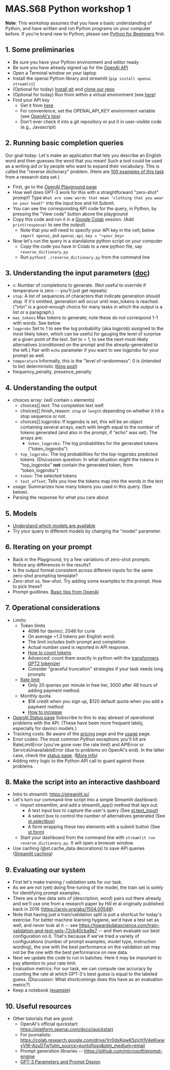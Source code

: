 
# MAS.S68 Python workshop 1

**Note**:  This workshop assumes that you have a basic understanding of Python, and have written and run Python programs on your computer before.   If you're brand new to Python, please see [Python for Beginners](https://www.python.org/about/gettingstarted/) first.

## 1.  Some preliminaries

  - Be sure you have your Python environment and editor ready
  - Be sure you have already signed up for the [OpenAI API](https://openai.com/api/)
  - Open a Terminal window on your laptop
  - Install the openai Python library and streamlit (``pip install openai streamlit``)
  - (Optional for today)  [Install git](https://github.com/git-guides/install-git) and [clone our repo](https://github.com/mit-ccc/MAS-S68-workshop)
  - (Optional for today)   Run from within a virtual environment   (see [here](https://towardsdatascience.com/virtual-environments-104c62d48c54#:~:text=A%20virtual%20environment%20is%20a,a%20system%2Dwide%20Python))
  - Find your API key
    - Get it from [here](https://platform.openai.com/account/api-keys)
    - For convenience, set the OPENAI_API_KEY environment variable (see [OpenAI's tips](https://help.openai.com/en/articles/5112595-best-practices-for-api-key-safety))
    - Don't ever check it into a git repository or put it in user-visible code (e.g., Javascript)

## 2.  Running basic completion queries

  Our goal today:  Let's make an application that lets you describe an English word and then guesses the word that you mean!
  Such a tool could be used as a writing aid or by people who want to expand their vocabulary.  This is called the "reverse dictionary" problem.
  (Here are [100 examples of this task](https://github.com/mit-ccc/MAS-S68-workshop/blob/main/data/train.jsonl) from a research data set.)
  
  - First, go to the [OpenAI Playground page](https://platform.openai.com/playground)
  - How well does GPT-3 work for this with a straightforward "zero-shot" prompt?    Type ``What are some words that mean "clothing that you wear on your head?"`` into the input box and hit Submit.
  - You can see the corresponding API code for the query, in Python, by pressing the "View code" button above the playground
  - Copy this code and run it in a [Google Colab](https://colab.research.google.com/) session.   (Add ``print(response)`` to see the output)
    - Note that you will need to specify your API key in the cell;  below ``import openai``, put ``openai.api_key = "<your_key>``
  - Now let's run the query in a standalone python script on your computer
    - Copy the code you have in Colab to a new python file, say ``reverse_dictionary.py``
    - Run ``python3 ./reverse_dictionary.py`` from the command line

## 3.  Understanding the input parameters ([doc](https://platform.openai.com/docs/api-reference/completions/create))
  - ``n``:   Number of completions to generate.  (Not useful to override if temperature is zero -- you'll just get repeats)
  - ``stop``:   A list of sequences of characters that indicate generation should stop.
    If it's omitted, generation will occur until max_tokens is reached.  ("\n\n" is a good-enough choice for many tasks in which the output is a list or a paragraph.)
  - ``max_tokens``  Max tokens to generate;  note these do not correspond 1-1 with words.  See below. 
  - ``logprobs``  Set to 1 to see the log probability (aka logprob) assigned to the most likely token, which can be useful for gauging the level of surprise at a given point of the text.
     Set to > 1, to see the next-most-likely alternatives (conditioned on the prompt and the already-generated to the left.)
     Pair with ``echo`` parameter if you want to see logprobs for your prompt as well.
  - ``temperature``   Informally, this is the "level of randomness".  0 is (intended to be) deterministic  ([blog post](https://algowriting.medium.com/gpt-3-temperature-setting-101-41200ff0d0be))
  - frequency_penalty, presence_penalty

## 4.  Understanding the output
  - choices array:  (will contain ``n`` elements)
     - choices[].text:  The completion text iself.
     - choices[].finish_reason:   ``stop`` or ``length`` depending on whether it hit a stop sequence or not.
     - choices[].logprobs:   If logprobs is set, this will be an object containing several arrays, each with length equal to the number of tokens generated (and also in the prompt, if "echo" was set).  The arrays are:
         - ``token_logprobs``:  The log probabilities for the generated tokens ("token_logprobs")
	 - ``top_logprobs``:  The log probabilities for the top-logprobs predicted tokens.     (Discussion question:  In what situation might the tokens in "top_logprobs" **not** contain the generated token, from "token_logprobs") 
	 - ``token``:  The selected tokens
	 - ``text_offset``:  Tells you how the tokens map into the words in the text
  - usage:  Summarizes how many tokens you used in this query.  (See below).
  - Parsing the response for what you care about


## 5.  Models
  - [Understand which models are available](https://platform.openai.com/docs/models/gpt-3)
  - Try your query in different models by changing the "model" parameter.

## 6.  Iterating on your prompt
  - Back in the Playground, try a few variations of zero-shot prompts.  Notice any differences in the results?
  - Is the output format consistent across different inputs for the same zero-shot prompting template?
  - Zero-shot vs. few-shot.  Try adding some examples to the prompt.  How to pick these?
  - Prompt guidlines.   [Basic tips from OpenAI](https://help.openai.com/en/articles/6654000-best-practices-for-prompt-engineering-with-openai-api)


## 7.  Operational considerations
  - Limits:
    - Token limits
      - 4096 for davinci, 2048 for curie
      - On average ~1.3 tokens per English word.
      - The limit includes both prompt and completion
      - Actual number used is reported in API response.
      - [How to count tokens](https://help.openai.com/en/articles/4936856-what-are-tokens-and-how-to-count-them)
      - Advanced:  count them exactly in python with the [transformers GPT2 tokenizer](https://huggingface.co/docs/transformers/model_doc/gpt2#transformers.GPT2TokenizerFast)
      - Consider "graceful truncation" strategies if your task needs long prompts
    - [Rate limit](https://platform.openai.com/docs/guides/rate-limits)
      - Only 20 queries per minute in free tier, 3000 after 48 hours of adding payment method.
    - Monthly quota
      - $18 credit when you sign up, $120 default quota when you add a payment method
      - [How to increase](https://help.openai.com/en/articles/6643435-how-do-i-get-more-tokens-or-increase-my-monthly-usage-limits)
  - [OpenAI Status page](https://status.openai.com/) Subscribe to this to stay abreast of operational problems with the API.  (These have been more frequent lately, especially for davinci models.)
  - Tracking costs:  Be aware of the [pricing](https://openai.com/api/pricing/) page and the [usage](https://platform.openai.com/account/usage) page.
  - Error codes:  The most common Python exceptions you'll hit are RateLimitError (you've gone over the rate limit) and APIError or ServiceUnavailableError
    (due to problems on OpenAI's end).   In the latter case, check the [status page](https://status.openai.com/).   ([More info](https://platform.openai.com/docs/guides/error-codes/python-library-error-types))
  - Adding retry logic to the Python API call to guard against these problems.

## 8.   Make the script into an interactive dashboard
  - Intro to streamlit:   https://streamlit.io/
  - Let's turn our command-line script into a simple Streamlit dashboard.
    - Import streamlitm, and add a streamlit_app() method that lays out:
      - A text input box to capture the user's query (See [st.text_input](https://docs.streamlit.io/library/api-reference/widgets/st.text_input))
      - A select box to control the number of alternatives generated (See [st.selectbox](https://docs.streamlit.io/library/api-reference/widgets/st.selectbox))
      - A form wrapping these two elements with a submit button (See [st.form](https://docs.streamlit.io/library/api-reference/control-flow/st.form)) 
    - Start your dashboard from the command line with ``streamlit run reverse_dictionary.py``.  It will open a browser window.
  - Use caching (@st.cache_data decorations) to save API queries ([Streamlit caching](https://docs.streamlit.io/library/advanced-features/caching))

## 9. Evaluating our system
  - First let's make training / validation sets for our task.
  - As we are not (yet) doing fine-tuning of the model, the train set is solely for identifying prompt examples.
  - There are a few data sets of (description, word) pairs out there already,  and we'll use one from a research paper by Hill et al originally published back in 2016 (https://arxiv.org/abs/1504.00548).
  - Note that having just a train/validation split is just a shortcut for today's exercise.   For better
    machine learning hygiene, we'd have a test set as well, and never look at it
    -- see https://towardsdatascience.com/train-validation-and-test-sets-72cb40cba9e7 -- and then evaluate our best configuration on it.
    That's because if we've tried a variety of configurations (number of prompt examples, model type, instruction wording), the one with the
    best performance on the validation set may not be the one with the best performance on new data.
  - Next we update the code to run in batches.  Here it may be important to pay attention to your rate limit.
  - Evaluation metrics:   For our task, we can compute raw accuracy by counting the rate at which GPT-3's best guess is equal to the labeled guess.  (Discussion:  What shortcomings
    does this have as an evaluation metric?)
  - Keep a notebook  ([example](https://github.com/mit-ccc/MAS-S68-workshop/blob/main/experiments.md))

## 10.  Useful resources
  - Other tutorials that are good:
    - OpenAI's official quickstart:  https://platform.openai.com/docs/quickstart
    - For journalists:  https://colab.research.google.com/drive/1rr0dxKpwK5zjch1V4eKjwwyVW-AzuDTw?utm_source=puntofisso&utm_medium=email
    - Prompt generation libraries -- https://github.com/microsoft/prompt-engine
    - [GPT-3 Parameters and Prompt Design](https://towardsdatascience.com/gpt-3-parameters-and-prompt-design-1a595dc5b405)

